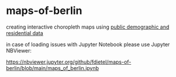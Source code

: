 # maps-of-berlin
creating interactive choropleth maps using [public demographic and residential data](https://daten.berlin.de)

in case of loading issues with Jupyter Notebook please use Jupyter NBViewer:

https://nbviewer.jupyter.org/github/fdietel/maps-of-berlin/blob/main/maps_of_berlin.ipynb
